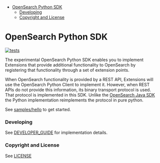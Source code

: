 - [OpenSearch Python SDK](#opensearch-python-sdk)
    - [Developing](#developing)
    - [Copyright and License](#copyright-and-license)

# OpenSearch Python SDK

[![tests](https://github.com/opensearch-project/opensearch-sdk-py/actions/workflows/test.yml/badge.svg)](https://github.com/opensearch-project/opensearch-sdk-py/actions/workflows/test.yml)

The experimental OpenSearch Python SDK enables you to implement Extensions that provide additional functionality to OpenSearch by registering that functionality through a set of extension points.

When OpenSearch functionality is provided by a REST API, Extensions will use the OpenSearch Python Client to implement it. However, when REST APIs do not provide this information, its binary transport protocol is used. That protocol is implemented in this SDK. Unlike the [OpenSearch Java SDK](https://github.com/opensearch-project/opensearch-sdk-java) the Python implementation reimplements the protocol in pure python.

See [samples/hello](samples/hello/README.md) to get started.

### Developing

See [DEVELOPER_GUIDE](DEVELOPER_GUIDE.md) for implementation details.

### Copyright and License

See [LICENSE](LICENSE.txt)